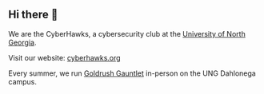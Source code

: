 ## Hi there 👋

We are the CyberHawks, a cybersecurity club at the [University of North Georgia](https://ung.edu).

Visit our website: [cyberhawks.org](https://cyberhawks.org)

Every summer, we run [Goldrush Gauntlet](https://ggctf.cyberhawks.org) in-person on the UNG Dahlonega campus.
